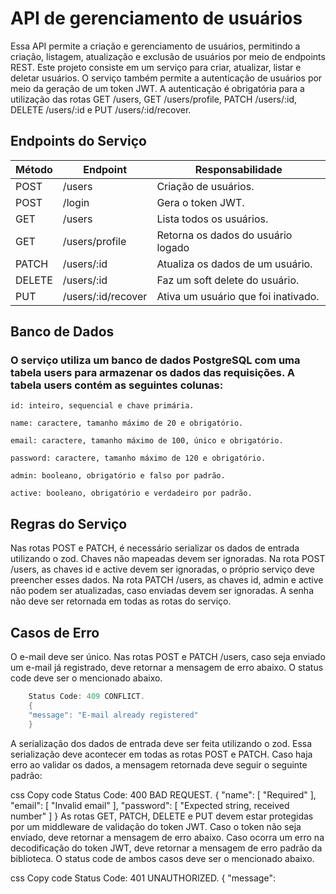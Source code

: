 #  API de gerenciamento de usuários

Essa API permite a criação e gerenciamento de usuários, permitindo a criação, listagem, atualização e exclusão de usuários por meio de endpoints REST.
Este projeto consiste em um serviço para criar, atualizar, listar e deletar usuários. O serviço também permite a autenticação de usuários por meio da geração de um token JWT. A autenticação é obrigatória para a utilização das rotas GET /users, GET /users/profile, PATCH /users/:id, DELETE /users/:id e PUT /users/:id/recover.

## Endpoints do Serviço

| Método | Endpoint | Responsabilidade |
| --- | --- |---|
| POST |  /users | Criação de usuários. |
| POST |  /login |  Gera o token JWT. |
| GET |  /users  |  Lista todos os usuários. |
| GET |  /users/profile  |  Retorna os dados do usuário logado  |
| PATCH  | /users/:id  | Atualiza os dados de um usuário. |
| DELETE | /users/:id  | Faz um soft delete do usuário. |
| PUT | /users/:id/recover  | Ativa um usuário que foi inativado. |

## Banco de Dados

### O serviço utiliza um banco de dados PostgreSQL com uma tabela users para armazenar os dados das requisições. A tabela users contém as seguintes colunas:

    id: inteiro, sequencial e chave primária.

    name: caractere, tamanho máximo de 20 e obrigatório.

    email: caractere, tamanho máximo de 100, único e obrigatório.

    password: caractere, tamanho máximo de 120 e obrigatório.

    admin: booleano, obrigatório e falso por padrão.

    active: booleano, obrigatório e verdadeiro por padrão.

## Regras do Serviço

Nas rotas POST e PATCH, é necessário serializar os dados de entrada utilizando o zod. Chaves não mapeadas devem ser ignoradas.
Na rota POST /users, as chaves id e active devem ser ignoradas, o próprio serviço deve preencher esses dados.
Na rota PATCH /users, as chaves id, admin e active não podem ser atualizadas, caso enviadas devem ser ignoradas.
A senha não deve ser retornada em todas as rotas do serviço.

## Casos de Erro

O e-mail deve ser único. Nas rotas POST e PATCH /users, caso seja enviado um e-mail já registrado, deve retornar a mensagem de erro abaixo. O status code deve ser o mencionado abaixo.

```kotlin
    Status Code: 409 CONFLICT.
    {
    "message": "E-mail already registered"
    }
```
A serialização dos dados de entrada deve ser feita utilizando o zod. Essa serialização deve acontecer em todas as rotas POST e PATCH. Caso haja erro ao validar os dados, a mensagem retornada deve seguir o seguinte padrão:

css
Copy code
Status Code: 400 BAD REQUEST.
{
  "name": [ "Required" ],
  "email": [ "Invalid email" ],
  "password": [ "Expected string, received number" ]
}
As rotas GET, PATCH, DELETE e PUT devem estar protegidas por um middleware de validação do token JWT. Caso o token não seja enviado, deve retornar a mensagem de erro abaixo. Caso ocorra um erro na decodificação do token JWT, deve retornar a mensagem de erro padrão da biblioteca. O status code de ambos casos deve ser o mencionado abaixo.

css
Copy code
Status Code: 401 UNAUTHORIZED.
{
  "message":
